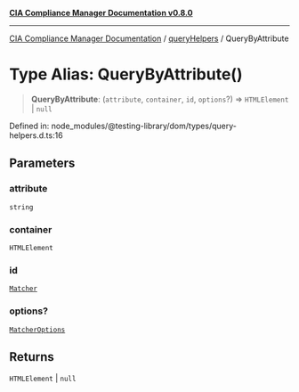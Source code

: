 [**CIA Compliance Manager Documentation v0.8.0**](../../../README.md)

***

[CIA Compliance Manager Documentation](../../../globals.md) / [queryHelpers](../README.md) / QueryByAttribute

# Type Alias: QueryByAttribute()

> **QueryByAttribute**: (`attribute`, `container`, `id`, `options`?) => `HTMLElement` \| `null`

Defined in: node\_modules/@testing-library/dom/types/query-helpers.d.ts:16

## Parameters

### attribute

`string`

### container

`HTMLElement`

### id

[`Matcher`](../../../type-aliases/Matcher.md)

### options?

[`MatcherOptions`](../../../interfaces/MatcherOptions.md)

## Returns

`HTMLElement` \| `null`
